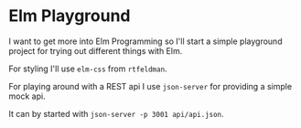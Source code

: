 # Elm Playground

I want to get more into Elm Programming so I'll start a simple playground project
for trying out different things with Elm.

For styling I'll use `elm-css` from `rtfeldman`. 

For playing around with a REST api I use `json-server` for providing a simple mock api. 

It can by started with `json-server -p 3001 api/api.json`.